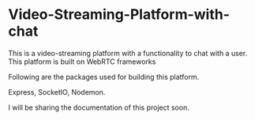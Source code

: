 # Video-Streaming-Platform-with-chat
This is a video-streaming platform with a functionality to chat with a user. This platform is built on WebRTC frameworks

Following are the packages used for building this platform.

Express,
SocketIO,
Nodemon.

I will be sharing the documentation of this project soon. 
